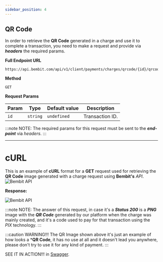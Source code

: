 ```yaml
---
sidebar_position: 4
---
```


## QR Code

In order to retrieve the **QR Code** generated in a charge and use it to complete a transaction, you need to make a request and provide via ***headers*** the required params.

**Full Endpoint URL**
```
https://api.bembit.com/api/v1/client/payments/charges/qrcode/{id}/qrcode.png
``` 

**Method**

```
GET
```

**Request Params**

| Param | Type | Default value | Description |
| --------- | ---- | ------------ | --------- |
| `id` | `string` | `undefined` | Transaction ID. |


:::note NOTE:
The required params for this request must be sent to the ***end-point*** via *headers*.
:::

______________

# cURL

This is an example of **cURL** format for a **GET** request used for retrieving the **QR Code** image generated with a charge request using **Bembit's** *API*.
![Bembit API](/img/bembit_api_qrCode_curl.png "cURL")

**Response:**

![Bembit API](/img/qrCode_example.png "QR Code")

:::note NOTE:
The answer of this request, in case it's a ***Status 200*** is a ***PNG*** image with the ***QR Code*** generated by our platform when the charge was mainly created, and it's a code used to pay for that transaction using the *PIX* technology.
:::

:::caution WARNING!!!
The QR Image shown above it's just an example of how looks a ***QR Code**, it has no use at all and it doesn't lead you anywhere, please don't try to use it for any kind of payment.
:::

SEE IT IN ACTION!!! in [Swagger](https://api.bembit.com/docs/#/BemPix/get_client_payments_charges_qrcode__id__qrcode_png).